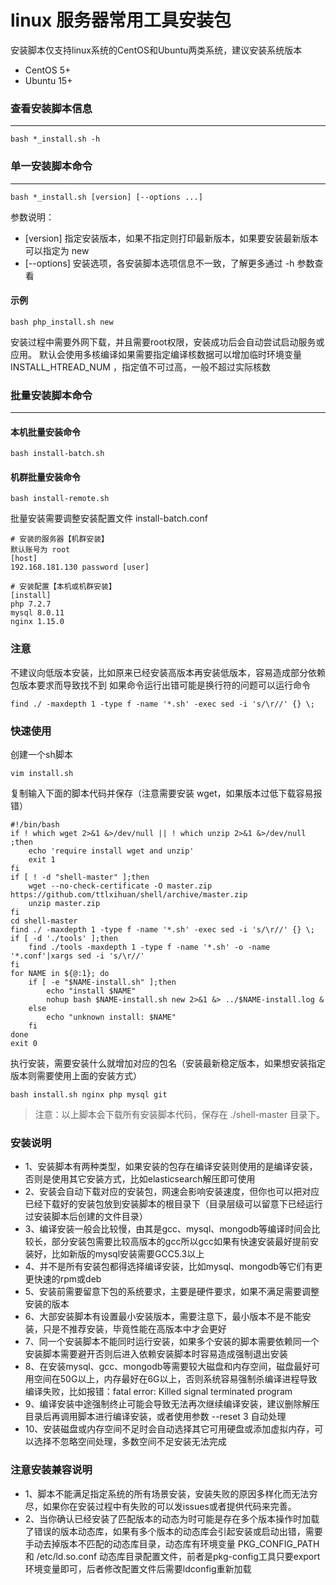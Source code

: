 linux 服务器常用工具安装包
===============

安装脚本仅支持linux系统的CentOS和Ubuntu两类系统，建议安装系统版本
* CentOS 5+
* Ubuntu 15+

### 查看安装脚本信息
-----------------
```
bash *_install.sh -h
```


### 单一安装脚本命令
-----------------
```
bash *_install.sh [version] [--options ...]
```

参数说明：
* [version]  指定安装版本，如果不指定则打印最新版本，如果要安装最新版本可以指定为 new
* [--options]  安装选项，各安装脚本选项信息不一致，了解更多通过 -h 参数查看

#### 示例
```
bash php_install.sh new
```


安装过程中需要外网下载，并且需要root权限，安装成功后会自动尝试启动服务或应用。
默认会使用多核编译如果需要指定编译核数据可以增加临时环境变量 INSTALL_HTREAD_NUM ，指定值不可过高，一般不超过实际核数


### 批量安装脚本命令
-----------------
#### 本机批量安装命令
```
bash install-batch.sh
```
#### 机群批量安装命令
```
bash install-remote.sh
```

批量安装需要调整安装配置文件 install-batch.conf
```
# 安装的服务器【机群安装】
默认账号为 root
[host]
192.168.181.130 password [user]

# 安装配置【本机或机群安装】
[install]
php 7.2.7
mysql 8.0.11
nginx 1.15.0
```

### 注意
不建议向低版本安装，比如原来已经安装高版本再安装低版本，容易造成部分依赖包版本要求而导致找不到
如果命令运行出错可能是换行符的问题可以运行命令
```
find ./ -maxdepth 1 -type f -name '*.sh' -exec sed -i 's/\r//' {} \;
```

### 快速使用
创建一个sh脚本
```
vim install.sh
```

复制输入下面的脚本代码并保存（注意需要安装 wget，如果版本过低下载容易报错）
```
#!/bin/bash
if ! which wget 2>&1 &>/dev/null || ! which unzip 2>&1 &>/dev/null ;then
    echo 'require install wget and unzip'
    exit 1
fi
if [ ! -d "shell-master" ];then
    wget --no-check-certificate -O master.zip https://github.com/ttlxihuan/shell/archive/master.zip
    unzip master.zip
fi
cd shell-master
find ./ -maxdepth 1 -type f -name '*.sh' -exec sed -i 's/\r//' {} \;
if [ -d './tools' ];then
    find ./tools -maxdepth 1 -type f -name '*.sh' -o -name '*.conf'|xargs sed -i 's/\r//'
fi
for NAME in ${@:1}; do
    if [ -e "$NAME-install.sh" ];then
        echo "install $NAME"
        nohup bash $NAME-install.sh new 2>&1 &> ../$NAME-install.log &
    else
        echo "unknown install: $NAME"
    fi
done
exit 0
```

执行安装，需要安装什么就增加对应的包名（安装最新稳定版本，如果想安装指定版本则需要使用上面的安装方式）
```
bash install.sh nginx php mysql git
```

> 注意：以上脚本会下载所有安装脚本代码，保存在 ./shell-master 目录下。

### 安装说明
* 1、安装脚本有两种类型，如果安装的包存在编译安装则使用的是编译安装，否则是使用其它安装方式，比如elasticsearch解压即可使用
* 2、安装会自动下载对应的安装包，网速会影响安装速度，但你也可以把对应已经下载好的安装包放到安装脚本的根目录下（目录层级可以留意下已经运行过安装脚本后创建的文件目录）
* 3、编译安装一般会比较慢，由其是gcc、mysql、mongodb等编译时间会比较长，部分安装包需要比较高版本的gcc所以gcc如果有快速安装最好提前安装好，比如新版的mysql安装需要GCC5.3以上
* 4、并不是所有安装包都得选择编译安装，比如mysql、mongodb等它们有更更快速的rpm或deb
* 5、安装前需要留意下包的系统要求，主要是硬件要求，如果不满足需要调整安装的版本
* 6、大部安装脚本有设置最小安装版本，需要注意下，最小版本不是不能安装，只是不推荐安装，毕竟性能在高版本中才会更好
* 7、同一个安装脚本不能同时运行安装，如果多个安装的脚本需要依赖同一个安装脚本需要避开否则后进入依赖安装脚本时容易造成强制退出安装
* 8、在安装mysql、gcc、mongodb等需要较大磁盘和内存空间，磁盘最好可用空间在50G以上，内存最好在6G以上，否则系统容易强制杀编译进程导致编译失败，比如报错：fatal error: Killed signal terminated program
* 9、编译安装中途强制终止可能会导致无法再次继续编译安装，建议删除解压目录后再调用脚本进行编译安装，或者使用参数 --reset 3 自动处理
* 10、安装磁盘或内存空间不足时会自动选择其它可用硬盘或添加虚拟内存，可以选择不忽略空间处理，多数空间不足安装无法完成

### 注意安装兼容说明
* 1、脚本不能满足指定系统的所有场景安装，安装失败的原因多样化而无法穷尽，如果你在安装过程中有失败的可以发issues或者提供代码来完善。
* 2、当你确认已经安装了匹配版本的动态为时可能是存在多个版本操作时加载了错误的版本动态库，如果有多个版本的动态库会引起安装或启动出错，需要手动去掉版本不匹配的动态库目录，动态库有环境变量 PKG_CONFIG_PATH 和 /etc/ld.so.conf 动态库目录配置文件，前者是pkg-config工具只要export环境变量即可，后者修改配置文件后需要ldconfig重新加载

